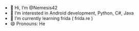 - 👋 Hi, I’m @Nemesis42
- 👀 I’m interested in Android development, Python, C#, Java
- 🌱 I’m currently learning frida ( frida.re )
- 😄 Pronouns: He

<!---
Nemesis42/Nemesis42 is a ✨ special ✨ repository because its `README.md` (this file) appears on your GitHub profile.
You can click the Preview link to take a look at your changes.
--->
